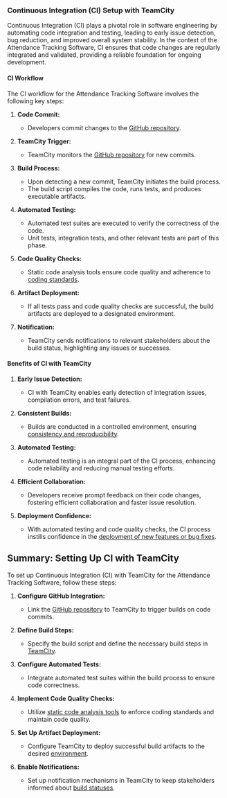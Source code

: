 ### Continuous Integration (CI) Setup with TeamCity

Continuous Integration (CI) plays a pivotal role in software engineering by automating code integration and testing, leading to early issue detection, bug reduction, and improved overall system stability. In the context of the Attendance Tracking Software, CI ensures that code changes are regularly integrated and validated, providing a reliable foundation for ongoing development.

#### CI Workflow

The CI workflow for the Attendance Tracking Software involves the following key steps:

1. **Code Commit:**
   - Developers commit changes to the [GitHub repository](#).

2. **TeamCity Trigger:**
   - TeamCity monitors the [GitHub repository](#) for new commits.

3. **Build Process:**
   - Upon detecting a new commit, TeamCity initiates the build process.
   - The build script compiles the code, runs tests, and produces executable artifacts.

4. **Automated Testing:**
   - Automated test suites are executed to verify the correctness of the code.
   - Unit tests, integration tests, and other relevant tests are part of this phase.

5. **Code Quality Checks:**
   - Static code analysis tools ensure code quality and adherence to [coding standards](#).

6. **Artifact Deployment:**
   - If all tests pass and code quality checks are successful, the build artifacts are deployed to a designated environment.

7. **Notification:**
   - TeamCity sends notifications to relevant stakeholders about the build status, highlighting any issues or successes.

#### Benefits of CI with TeamCity

1. **Early Issue Detection:**
   - CI with TeamCity enables early detection of integration issues, compilation errors, and test failures.

2. **Consistent Builds:**
   - Builds are conducted in a controlled environment, ensuring [consistency and reproducibility](#).

3. **Automated Testing:**
   - Automated testing is an integral part of the CI process, enhancing code reliability and reducing manual testing efforts.

4. **Efficient Collaboration:**
   - Developers receive prompt feedback on their code changes, fostering efficient collaboration and faster issue resolution.

5. **Deployment Confidence:**
   - With automated testing and code quality checks, the CI process instills confidence in the [deployment of new features or bug fixes](#).

## Summary: Setting Up CI with TeamCity

To set up Continuous Integration (CI) with TeamCity for the Attendance Tracking Software, follow these steps:

1. **Configure GitHub Integration:**
   - Link the [GitHub repository](#) to TeamCity to trigger builds on code commits.

2. **Define Build Steps:**
   - Specify the build script and define the necessary build steps in [TeamCity](#).

3. **Configure Automated Tests:**
   - Integrate automated test suites within the build process to ensure code correctness.

4. **Implement Code Quality Checks:**
   - Utilize [static code analysis tools](#) to enforce coding standards and maintain code quality.

5. **Set Up Artifact Deployment:**
   - Configure TeamCity to deploy successful build artifacts to the desired [environment](#).

6. **Enable Notifications:**
   - Set up notification mechanisms in TeamCity to keep stakeholders informed about [build statuses](#).
